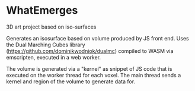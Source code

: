 # WhatEmerges
3D art project based on iso-surfaces

Generates an isosurface based on volume produced by JS front end.  Uses the Dual Marching Cubes library (https://github.com/dominikwodniok/dualmc) compiled to WASM via emscripten, executed in a web worker.  

The volume is generated via a "kernel" as snippet of JS code that is executed on the worker thread for each voxel.  The main thread sends a kernel and region of the volume to generate data for. 

